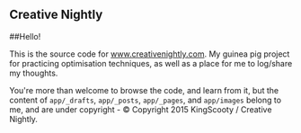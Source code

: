 Creative Nightly
---

##Hello!

This is the source code for www.creativenightly.com. My guinea pig project for practicing optimisation techniques, as well as a place for me to log/share my thoughts.

You're more than welcome to browse the code, and learn from it, but the content of `app/_drafts`, `app/_posts`, `app/_pages`, and `app/images` belong to me, and are under copyright - &copy; Copyright 2015 KingScooty / Creative Nightly.
